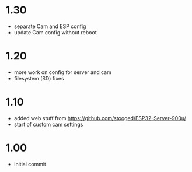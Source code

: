 # 1.30
- separate Cam and ESP config
- update Cam config without reboot

# 1.20
- more work on config for server and cam
- filesystem (SD) fixes

# 1.10
- added web stuff from https://github.com/stooged/ESP32-Server-900u/
- start of custom cam settings

# 1.00
- initial commit
